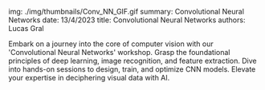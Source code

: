 img: ./img/thumbnails/Conv_NN_GIF.gif
summary: Convolutional Neural Networks
date: 13/4/2023
title: Convolutional Neural Networks
authors: Lucas Gral

Embark on a journey into the core of computer vision with our 'Convolutional Neural Networks' workshop. Grasp the foundational principles of deep learning, image recognition, and feature extraction. Dive into hands-on sessions to design, train, and optimize CNN models. Elevate your expertise in deciphering visual data with AI.